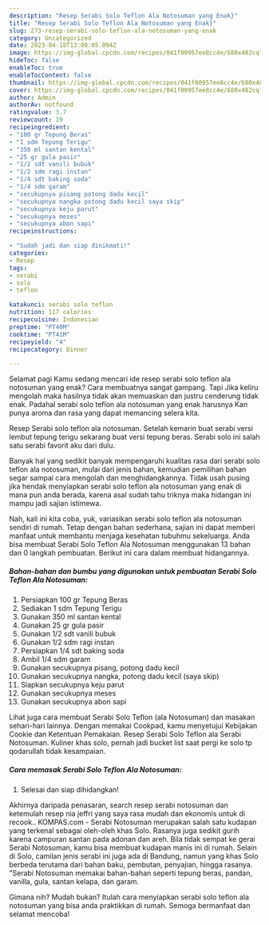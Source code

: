 ```yaml
---
description: "Resep Serabi Solo Teflon Ala Notosuman yang Enak}"
title: "Resep Serabi Solo Teflon Ala Notosuman yang Enak}"
slug: 273-resep-serabi-solo-teflon-ala-notosuman-yang-enak
category: Uncategorized
date: 2023-04-18T13:09:05.094Z
image: https://img-global.cpcdn.com/recipes/041f00957ee8cc4e/680x482cq70/serabi-solo-teflon-ala-notosuman-foto-resep-utama.jpg
hideToc: false
enableToc: true
enableTocContent: false
thumbnail: https://img-global.cpcdn.com/recipes/041f00957ee8cc4e/680x482cq70/serabi-solo-teflon-ala-notosuman-foto-resep-utama.jpg
cover: https://img-global.cpcdn.com/recipes/041f00957ee8cc4e/680x482cq70/serabi-solo-teflon-ala-notosuman-foto-resep-utama.jpg
author: Admin
authorAv: notfound
ratingvalue: 3.7
reviewcount: 19
recipeingredient:
- "100 gr Tepung Beras"
- "1 sdm Tepung Terigu"
- "350 ml santan kental"
- "25 gr gula pasir"
- "1/2 sdt vanili bubuk"
- "1/2 sdm ragi instan"
- "1/4 sdt baking soda"
- "1/4 sdm garam"
- "secukupnya pisang potong dadu kecil"
- "secukupnya nangka potong dadu kecil saya skip"
- "secukupnya keju parut"
- "secukupnya meses"
- "secukupnya abon sapi"
recipeinstructions:

- "Sudah jadi dan siap dinikmati!"
categories:
- Resep
tags:
- serabi
- solo
- teflon

katakunci: serabi solo teflon 
nutrition: 117 calories
recipecuisine: Indonesian
preptime: "PT40M"
cooktime: "PT41M"
recipeyield: "4"
recipecategory: Dinner

---
```



Selamat pagi Kamu sedang mencari ide resep serabi solo teflon ala notosuman yang enak? Cara membuatnya sangat gampang. Tapi Jika keliru mengolah maka hasilnya tidak akan memuaskan dan justru cenderung tidak enak. Padahal serabi solo teflon ala notosuman yang enak harusnya Kan punya aroma dan rasa yang dapat memancing selera kita.


Resep Serabi solo teflon ala notosuman. Setelah kemarin buat serabi versi lembut tepung terigu sekarang buat versi tepung beras. Serabi solo ini salah satu serabi favorit aku dari dulu.

Banyak hal yang sedikit banyak mempengaruhi kualitas rasa dari serabi solo teflon ala notosuman, mulai dari jenis bahan, kemudian pemilihan bahan segar sampai cara mengolah dan menghidangkannya. Tidak usah pusing jika hendak menyiapkan serabi solo teflon ala notosuman yang enak di mana pun anda berada, karena asal sudah tahu triknya maka hidangan ini mampu jadi sajian istimewa.


Nah, kali ini kita coba, yuk, variasikan serabi solo teflon ala notosuman sendiri di rumah. Tetap dengan bahan sederhana, sajian ini dapat memberi manfaat untuk membantu menjaga kesehatan tubuhmu sekeluarga. Anda bisa membuat Serabi Solo Teflon Ala Notosuman menggunakan 13 bahan dan 0 langkah pembuatan. Berikut ini cara dalam membuat hidangannya.

<!--inarticleads1-->

##### Bahan-bahan dan bumbu yang digunakan untuk pembuatan Serabi Solo Teflon Ala Notosuman:

1. Persiapkan 100 gr Tepung Beras
1. Sediakan 1 sdm Tepung Terigu
1. Gunakan 350 ml santan kental
1. Gunakan 25 gr gula pasir
1. Gunakan 1/2 sdt vanili bubuk
1. Gunakan 1/2 sdm ragi instan
1. Persiapkan 1/4 sdt baking soda
1. Ambil 1/4 sdm garam
1. Gunakan secukupnya pisang, potong dadu kecil
1. Gunakan secukupnya nangka, potong dadu kecil (saya skip)
1. Siapkan secukupnya keju parut
1. Gunakan secukupnya meses
1. Gunakan secukupnya abon sapi


Lihat juga cara membuat Serabi Solo Teflon (ala Notosuman) dan masakan sehari-hari lainnya. Dengan memakai Cookpad, kamu menyetujui Kebijakan Cookie dan Ketentuan Pemakaian. Resep Serabi Solo Teflon ala Serabi Notosuman. Kuliner khas solo, pernah jadi bucket list saat pergi ke solo tp qodarullah tidak kesampaian. 

<!--inarticleads2-->

##### Cara memasak Serabi Solo Teflon Ala Notosuman:


1. Selesai dan siap dihidangkan!

Akhirnya daripada penasaran, search resep serabi notosuman dan ketemulah resep nia jeffri yang saya rasa mudah dan ekonomis untuk di recook.. KOMPAS.com - Serabi Notosuman merupakan salah satu kudapan yang terkenal sebagai oleh-oleh khas Solo. Rasanya juga sedikit gurih karena campuran santan pada adonan dan areh. Bila tidak sempat ke gerai Serabi Notosuman, kamu bisa membuat kudapan manis ini di rumah. Selain di Solo, camilan jenis serabi ini juga ada di Bandung, namun yang khas Solo berbeda terutama dari bahan baku, pembutan, penyajian, hingga rasanya. &#34;Serabi Notosuman memakai bahan-bahan seperti tepung beras, pandan, vanilla, gula, santan kelapa, dan garam. 

Gimana nih? Mudah bukan? Itulah cara menyiapkan serabi solo teflon ala notosuman yang bisa anda praktikkan di rumah. Semoga bermanfaat dan selamat mencoba!
